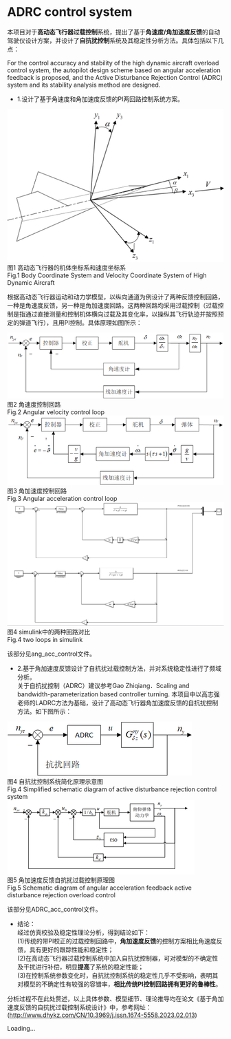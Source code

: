 # ADRC control system  

本项目对于**高动态飞行器过载控制**系统，提出了基于**角速度/角加速度反馈**的自动驾驶仪设计方案，并设计了**自抗扰控制**系统及其稳定性分析方法。具体包括以下几点：  

For the control accuracy and stability of the high dynamic aircraft overload control system, the autopilot design scheme based on angular acceleration feedback is proposed, and the Active Disturbance Rejection Control (ADRC) system and its stability analysis method are designed.

* 1.设计了基于角速度和角加速度反馈的PI两回路控制系统方案。
<p align="center"> 
  
![image](https://github.com/SJY411/-ADRC-control-system-/blob/main/img/Body%20Coordinate%20System%20and%20Velocity%20Coordinate%20System%20of%20High%20Dynamic%20Aircraft.png)
图1 高动态飞行器的机体坐标系和速度坐标系  
Fig.1 Body Coordinate System and Velocity Coordinate System of High Dynamic Aircraft  
</p> 

根据高动态飞行器运动和动力学模型，以纵向通道为例设计了两种反馈控制回路，一种是角速度反馈，另一种是角加速度回路。这两种回路均采用过载控制（过载控制是指通过直接测量和控制机体横向过载及其变化率，以操纵其飞行轨迹并按照预定的弹道飞行），且用PI控制。具体原理如图所示：  

![image](https://github.com/SJY411/-ADRC-control-system-/blob/main/img/%E8%A7%92%E9%80%9F%E5%BA%A6%E6%8E%A7%E5%88%B6%E5%9B%9E%E8%B7%AF%E6%A1%86%E5%9B%BE.png)    
图2 角速度控制回路  
Fig.2 Angular velocity control loop  
![image](https://github.com/SJY411/-ADRC-control-system-/blob/main/img/%E8%A7%92%E5%8A%A0%E9%80%9F%E5%BA%A6%E6%8E%A7%E5%88%B6%E5%9B%9E%E8%B7%AF%E6%A1%86%E5%9B%BE.png)  
图3 角加速度控制回路  
Fig.3 Angular acceleration control loop  
![image](https://github.com/SJY411/-ADRC-control-system-/blob/main/img/%E8%A7%92%E9%80%9F%E5%BA%A6%E8%A7%92%E5%8A%A0%E9%80%9F%E5%BA%A6PI%E6%8E%A7%E5%88%B6%E5%9B%9E%E8%B7%AF.png)  
图4 simulink中的两种回路对比  
Fig.4 two loops in simulink  

该部分见ang_acc_control文件。

* 2.基于角加速度反馈设计了自抗扰过载控制方法，并对系统稳定性进行了频域分析。  
关于自抗扰控制（ADRC）建议参考Gao Zhiqiang．Scaling and bandwidth-parameterization based controller turning.  本项目中以高志强老师的LADRC方法为基础，设计了高动态飞行器角加速度反馈的自抗扰控制方法。如下图所示：  
  
![image](https://github.com/SJY411/-ADRC-control-system-/blob/main/img/%E8%87%AA%E6%8A%97%E6%89%B0%E6%8E%A7%E5%88%B6%E7%B3%BB%E7%BB%9F%E7%AE%80%E5%8C%96%E5%8E%9F%E7%90%86%E5%9B%BE.png)  
图4 自抗扰控制系统简化原理示意图  
Fig.4 Simplified schematic diagram of active disturbance rejection control system  
![image](https://github.com/SJY411/-ADRC-control-system-/blob/main/img/%E8%A7%92%E5%8A%A0%E9%80%9F%E5%BA%A6%E5%8F%8D%E9%A6%88%E8%87%AA%E6%8A%97%E6%89%B0%E8%BF%87%E8%BD%BD%E6%8E%A7%E5%88%B6%E5%8E%9F%E7%90%86%E5%9B%BE.png)  
图5 角加速度反馈自抗扰过载控制原理图  
Fig.5 Schematic diagram of angular acceleration feedback active disturbance rejection overload control  

该部分见ADRC_acc_control文件。  

* 结论：  
经过仿真校验及稳定性理论分析，得到结论如下：  
(1)传统的带PI校正的过载控制回路中，**角加速度反馈**的控制方案相比角速度反馈，具有更好的跟踪性能和稳定性；  
(2)在高动态飞行器过载控制系统中加入自抗扰控制器，可对模型的不确定性及干扰进行补偿，明显**提高**了系统的稳定性能；  
(3)在控制系统参数变化时，自抗扰控制系统的稳定性几乎不受影响，表明其对模型的不确定性有较强的容错率，**相比传统PI控制回路拥有更好的鲁棒性**。  

分析过程不在此处赘述，以上具体参数、模型细节、理论推导均在论文《基于角加速度反馈的自抗扰过载控制系统设计》中，参考网址：(http://www.dhykz.com/CN/10.3969/j.issn.1674-5558.2023.02.013)  

Loading…
